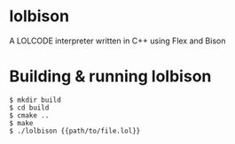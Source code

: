 # lolbison

A LOLCODE interpreter written in C++ using Flex and Bison

# Building & running lolbison

```
$ mkdir build
$ cd build
$ cmake ..
$ make
$ ./lolbison {{path/to/file.lol}}
```
